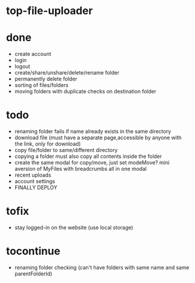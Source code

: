 # top-file-uploader

# done

- create account
- login
- logout
- create/share/unshare/delete/rename folder
- permanently delete folder
- sorting of files/folders
- moving folders with duplicate checks on destination folder

# todo

- renaming folder fails if name already exists in the same directory
- download file (must have a separate page,accessible by anyone with the link, only for download)
- copy file/folder to same/different directory
- copying a folder must also copy all contents inside the folder
- create the same modal for copy/move, just set modeMove? mini aversion of MyFiles with breadcrumbs all in one modal
- recent uploads
- account settings
- FINALLY DEPLOY

# tofix

- stay logged-in on the website (use local storage)

# tocontinue

- renaming folder checking (can't have folders with same name and same parentFolderId)
